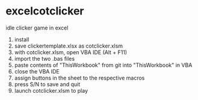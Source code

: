 # excelcotclicker

idle clicker game in excel

1. install
2. save clickertemplate.xlsx as cotclicker.xlsm
3. with cotclicker.xlsm, open VBA IDE (Alt + F11)
4. import the two .bas files
5. paste contents of "ThisWorkbook" from git into "ThisWorkbook" in VBA
6. close the VBA IDE
7. assign buttons in the sheet to the respective macros
8. press S/N to save and quit
9. launch cotclicker.xlsm to play
